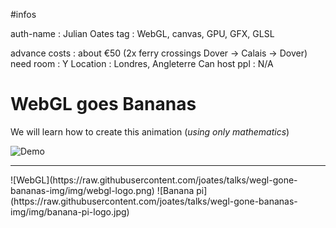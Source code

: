 #infos

auth-name       : Julian Oates
tag             : WebGL, canvas, GPU, GFX, GLSL

advance costs   : about €50 (2x ferry crossings Dover -> Calais -> Dover)
need room       : Y
Location        : Londres, Angleterre
Can host ppl    : N/A

# WebGL goes Bananas

We will learn how to create this animation (_using only mathematics_)

![Demo](https://raw.githubusercontent.com/joates/talks/wegl-gone-bananas-img/img/glsl-demo.gif)

<hr />
![WebGL](https://raw.githubusercontent.com/joates/talks/wegl-gone-bananas-img/img/webgl-logo.png) ![Banana pi](https://raw.githubusercontent.com/joates/talks/wegl-gone-bananas-img/img/banana-pi-logo.jpg)

